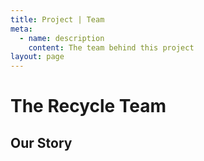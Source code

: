 ```yaml
---
title: Project | Team
meta:
  - name: description
    content: The team behind this project
layout: page
---
```


# The Recycle Team

## Our Story
